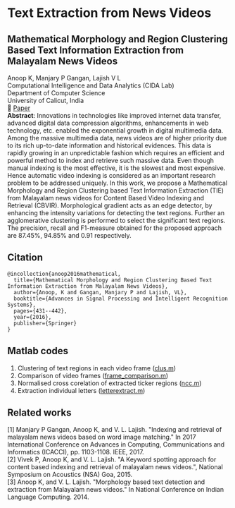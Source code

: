 # Text Extraction from News Videos
## Mathematical Morphology and Region Clustering Based Text Information Extraction from Malayalam News Videos
Anoop K, Manjary P Gangan, Lajish V L</br>
Computational Intelligence and Data Analytics (CIDA Lab) </br>
Department of Computer Science </br>
University of Calicut, India </br>
:memo: [Paper](https://rd.springer.com/chapter/10.1007/978-3-319-28658-7_37)</br>
**Abstract**: Innovations in technologies like improved internet data transfer, advanced digital data compression algorithms, enhancements in web technology, etc. enabled the exponential growth in digital multimedia data. Among the massive multimedia data, news videos are of higher priority due to its rich up-to-date information and historical evidences. This data is rapidly growing in an unpredictable fashion which requires an efficient and powerful method to index and retrieve such massive data. Even though manual indexing is the most effective, it is the slowest and most expensive. Hence automatic video indexing is considered as an important research problem to be addressed uniquely. In this work, we propose a Mathematical Morphology and Region Clustering based Text Information Extraction (TIE) from Malayalam news videos for Content Based Video Indexing and Retrieval (CBVIR). Morphological gradient acts as an edge detector, by enhancing the intensity variations for detecting the text regions. Further an agglomerative clustering is performed to select the significant text regions. The precision, recall and F1-measure obtained for the proposed approach are 87.45%, 94.85% and 0.91 respectively.

## Citation
```
@incollection{anoop2016mathematical,
  title={Mathematical Morphology and Region Clustering Based Text Information Extraction from Malayalam News Videos},
  author={Anoop, K and Gangan, Manjary P and Lajish, VL},
  booktitle={Advances in Signal Processing and Intelligent Recognition Systems},
  pages={431--442},
  year={2016},
  publisher={Springer}
}
```

## Matlab codes
1. Clustering of text regions in each video frame ([clus.m](matlab-codes/clus.m))
2. Comparison of video frames ([frame_comparison.m](matlab-codes/frame_comparison.m))
3. Normalised cross corelation of extracted ticker regions ([ncc.m](matlab-codes/ncc.m))
4. Extraction individual letters ([letterextract.m](matlab-codes/letterextract.m))

## Related works
[1] Manjary P Gangan, Anoop K, and V. L. Lajish. "Indexing and retrieval of malayalam news videos based on word image matching." In 2017 International Conference on Advances in Computing, Communications and Informatics (ICACCI), pp. 1103-1108. IEEE, 2017.</br> 
[2] Vivek P, Anoop K, and V. L. Lajish. "A Keyword spotting approach for content based indexing and retrieval of malayalam news videos.", National Symposium on Acoustics (NSA) Goa, 2015.</br> 
[3] Anoop K, and V. L. Lajish. "Morphology based text detection and extraction from Malayalam news videos." In National Conference on Indian Language Computing. 2014.</br> 


